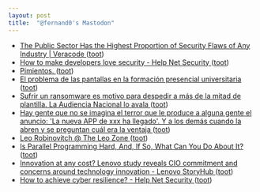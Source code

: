 ```yaml
---
layout: post
title:  "@fernand0's Mastodon"
---
```

*  [The Public Sector Has the Highest Proportion of Security Flaws of Any Industry \| Veracode ](https://www.veracode.com/blog/managing-appsec/public-sector-has-highest-proportion-security-flaws-any-industr) ([toot](https://mastodon.social/@fernand0/110592582965208029))
*  [How to make developers love security - Help Net Security ](https://www.helpnetsecurity.com/2023/06/07/developers-security-tasks) ([toot](https://mastodon.social/@fernand0/110592258981549779))
*  [Pimientos. ](https://avecesunafoto.wordpress.com/2023/06/22/pimientos) ([toot](https://mastodon.social/@fernand0/110589043478288945))
*  [El problema de las pantallas en la formación presencial universitaria ](https://www.consultorartesano.com/2023/04/el-problema-de-las-pantallas-en-la-formacion-presencial-universitaria.htm) ([toot](https://mastodon.social/@fernand0/110588982739874882))
*  [Sufrir un ransomware es motivo para despedir a más de la mitad de plantilla. La Audiencia Nacional lo avala ](https://www.genbeta.com/actualidad/sufrir-ransomware-motivo-para-despedir-a-mitad-plantilla-audiencia-nacional-aval) ([toot](https://mastodon.social/@fernand0/110588868868588303))
*  [Hay gente que no se imagina el terror que le produce a alguna gente el anuncio: &#39;La nueva APP de xxx ha llegado&#39;. Y a los demás cuando la abren y se preguntan cuál era la ventaja ](https://mastodon.social/@fernand0/110588768368772195) ([toot](https://mastodon.social/@fernand0/110588768368772195))
*  [Leo Robinovitch @ The Leo Zone ](https://theleo.zone/posts/hashmap-in-c) ([toot](https://mastodon.social/@fernand0/110588472000528605))
*  [Is Parallel Programming Hard, And, If So, What Can You Do About It? ](https://mirrors.edge.kernel.org/pub/linux/kernel/people/paulmck/perfbook/perfbook.htm) ([toot](https://mastodon.social/@fernand0/110588288087532956))
*  [Innovation at any cost? Lenovo study reveals CIO commitment and concerns around technology innovation - Lenovo StoryHub ](https://news.lenovo.com/pressroom/press-releases/study-reveals-cio-commitment-concerns-technology-innovation) ([toot](https://mastodon.social/@fernand0/110588141333415091))
*  [How to achieve cyber resilience? - Help Net Security ](https://www.helpnetsecurity.com/2023/06/13/cyber-resilience-continuous-approach) ([toot](https://mastodon.social/@fernand0/110587874603751673))
